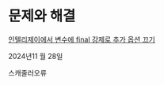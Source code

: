 # 문제와 해결

[인텔리제이에서 변수에 final 강제로 추가 옵션 끄기](https://github.com/sunlike0508/my-skill/blob/main/final.md)


2024년11 월 28일

스캐줄러오류
